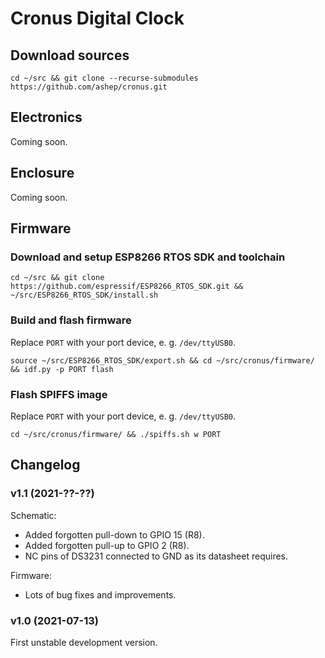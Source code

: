 # Cronus Digital Clock

## Download sources

```shell
cd ~/src && git clone --recurse-submodules https://github.com/ashep/cronus.git
```

## Electronics

Coming soon.

## Enclosure

Coming soon.

## Firmware

### Download and setup ESP8266 RTOS SDK and toolchain

```shell
cd ~/src && git clone https://github.com/espressif/ESP8266_RTOS_SDK.git && ~/src/ESP8266_RTOS_SDK/install.sh
```

### Build and flash firmware

Replace `PORT` with your port device, e. g. `/dev/ttyUSB0`.

```shell
source ~/src/ESP8266_RTOS_SDK/export.sh && cd ~/src/cronus/firmware/ && idf.py -p PORT flash
```

### Flash SPIFFS image

Replace `PORT` with your port device, e. g. `/dev/ttyUSB0`.

```shell
cd ~/src/cronus/firmware/ && ./spiffs.sh w PORT
```

## Changelog

### v1.1 (2021-??-??)

Schematic:

- Added forgotten pull-down to GPIO 15 (R8).
- Added forgotten pull-up to GPIO 2 (R8).
- NC pins of DS3231 connected to GND as its datasheet requires.

Firmware:

- Lots of bug fixes and improvements.

### v1.0 (2021-07-13)

First unstable development version.
